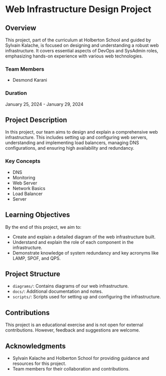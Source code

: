 # Web Infrastructure Design Project

## Overview
This project, part of the curriculum at Holberton School and guided by Sylvain Kalache, is focused on designing and understanding a robust web infrastructure. It covers essential aspects of DevOps and SysAdmin roles, emphasizing hands-on experience with various web technologies.

### Team Members
- Desmond Karani

### Duration
January 25, 2024 - January 29, 2024

## Project Description
In this project, our team aims to design and explain a comprehensive web infrastructure. This includes setting up and configuring web servers, understanding and implementing load balancers, managing DNS configurations, and ensuring high availability and redundancy.

### Key Concepts
- DNS
- Monitoring
- Web Server
- Network Basics
- Load Balancer
- Server

## Learning Objectives
By the end of this project, we aim to:
- Create and explain a detailed diagram of the web infrastructure built.
- Understand and explain the role of each component in the infrastructure.
- Demonstrate knowledge of system redundancy and key acronyms like LAMP, SPOF, and QPS.

## Project Structure
- `diagrams/`: Contains diagrams of our web infrastructure.
- `docs/`: Additional documentation and notes.
- `scripts/`: Scripts used for setting up and configuring the infrastructure.

## Contributions
This project is an educational exercise and is not open for external contributions. However, feedback and suggestions are welcome.

## Acknowledgments
- Sylvain Kalache and Holberton School for providing guidance and resources for this project.
- Team members for their collaboration and contributions.
